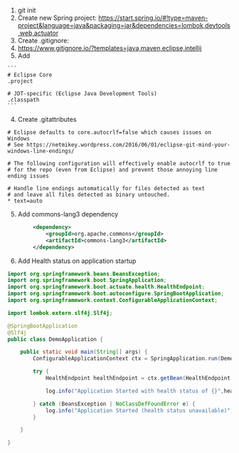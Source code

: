 1. git init
2. Create new Spring project:
  https://start.spring.io/#!type=maven-project&language=java&packaging=jar&dependencies=lombok,devtools,web,actuator
3. Create .gitignore:
  1. https://www.gitignore.io/?templates=java,maven,eclipse,intellij
  2. Add <!-- See https://github.com/toptal/gitignore/pull/275 -->

    ```
    # Eclipse Core
    .project

    # JDT-specific (Eclipse Java Development Tools)
    .classpath
    ```

4. Create .gitattributes

```properties
# Eclipse defaults to core.autocrlf=false which causes issues on Windows
# See https://netmikey.wordpress.com/2016/06/01/eclipse-git-mind-your-windows-line-endings/

# The following configuration will effectively enable autocrlf to true
# for the repo (even from Eclipse) and prevent those annoying line ending issues

# Handle line endings automatically for files detected as text
# and leave all files detected as binary untouched.
* text=auto
```

5. Add commons-lang3 dependency

```xml
		<dependency>
			<groupId>org.apache.commons</groupId>
			<artifactId>commons-lang3</artifactId>
		</dependency>
```

6. Add Health status on application startup
```java
import org.springframework.beans.BeansException;
import org.springframework.boot.SpringApplication;
import org.springframework.boot.actuate.health.HealthEndpoint;
import org.springframework.boot.autoconfigure.SpringBootApplication;
import org.springframework.context.ConfigurableApplicationContext;

import lombok.extern.slf4j.Slf4j;

@SpringBootApplication
@Slf4j
public class DemoApplication {

	public static void main(String[] args) {
		ConfigurableApplicationContext ctx = SpringApplication.run(DemoApplication.class, args);

		try {
			HealthEndpoint healthEndpoint = ctx.getBean(HealthEndpoint.class);

			log.info("Application Started with health status of {}",healthEndpoint.health().getStatus());

		} catch (BeansException | NoClassDefFoundError e) {
			log.info("Application Started (health status unavailable)");			
		}

	}

}
```
